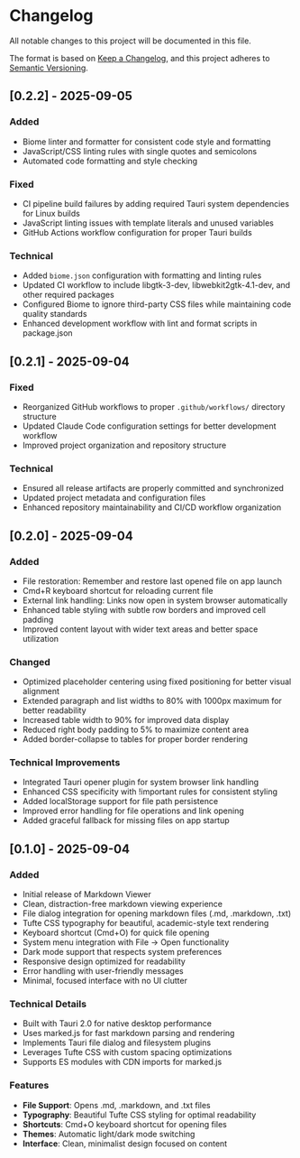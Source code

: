 # Changelog

All notable changes to this project will be documented in this file.

The format is based on [Keep a Changelog](https://keepachangelog.com/en/1.0.0/),
and this project adheres to [Semantic Versioning](https://semver.org/spec/v2.0.0.html).

## [0.2.2] - 2025-09-05

### Added
- Biome linter and formatter for consistent code style and formatting
- JavaScript/CSS linting rules with single quotes and semicolons
- Automated code formatting and style checking

### Fixed
- CI pipeline build failures by adding required Tauri system dependencies for Linux builds
- JavaScript linting issues with template literals and unused variables
- GitHub Actions workflow configuration for proper Tauri builds

### Technical
- Added `biome.json` configuration with formatting and linting rules
- Updated CI workflow to include libgtk-3-dev, libwebkit2gtk-4.1-dev, and other required packages
- Configured Biome to ignore third-party CSS files while maintaining code quality standards
- Enhanced development workflow with lint and format scripts in package.json

## [0.2.1] - 2025-09-04

### Fixed
- Reorganized GitHub workflows to proper `.github/workflows/` directory structure
- Updated Claude Code configuration settings for better development workflow
- Improved project organization and repository structure

### Technical
- Ensured all release artifacts are properly committed and synchronized
- Updated project metadata and configuration files
- Enhanced repository maintainability and CI/CD workflow organization

## [0.2.0] - 2025-09-04

### Added
- File restoration: Remember and restore last opened file on app launch
- Cmd+R keyboard shortcut for reloading current file
- External link handling: Links now open in system browser automatically
- Enhanced table styling with subtle row borders and improved cell padding
- Improved content layout with wider text areas and better space utilization

### Changed
- Optimized placeholder centering using fixed positioning for better visual alignment
- Extended paragraph and list widths to 80% with 1000px maximum for better readability
- Increased table width to 90% for improved data display
- Reduced right body padding to 5% to maximize content area
- Added border-collapse to tables for proper border rendering

### Technical Improvements
- Integrated Tauri opener plugin for system browser link handling
- Enhanced CSS specificity with !important rules for consistent styling
- Added localStorage support for file path persistence
- Improved error handling for file operations and link opening
- Added graceful fallback for missing files on app startup

## [0.1.0] - 2025-09-04

### Added
- Initial release of Markdown Viewer
- Clean, distraction-free markdown viewing experience
- File dialog integration for opening markdown files (.md, .markdown, .txt)
- Tufte CSS typography for beautiful, academic-style text rendering
- Keyboard shortcut (Cmd+O) for quick file opening
- System menu integration with File → Open functionality
- Dark mode support that respects system preferences
- Responsive design optimized for readability
- Error handling with user-friendly messages
- Minimal, focused interface with no UI clutter

### Technical Details
- Built with Tauri 2.0 for native desktop performance
- Uses marked.js for fast markdown parsing and rendering
- Implements Tauri file dialog and filesystem plugins
- Leverages Tufte CSS with custom spacing optimizations
- Supports ES modules with CDN imports for marked.js

### Features
- **File Support**: Opens .md, .markdown, and .txt files
- **Typography**: Beautiful Tufte CSS styling for optimal readability
- **Shortcuts**: Cmd+O keyboard shortcut for opening files
- **Themes**: Automatic light/dark mode switching
- **Interface**: Clean, minimalist design focused on content